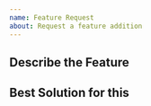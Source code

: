 ```yaml
---
name: Feature Request
about: Request a feature addition
---
```


## Describe the Feature

## Best Solution for this
